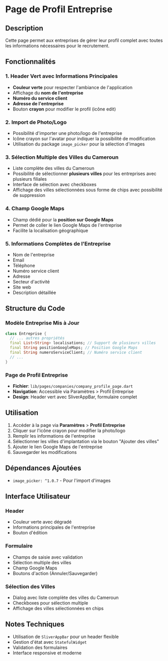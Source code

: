 # Page de Profil Entreprise

## Description
Cette page permet aux entreprises de gérer leur profil complet avec toutes les informations nécessaires pour le recrutement.

## Fonctionnalités

### 1. Header Vert avec Informations Principales
- **Couleur verte** pour respecter l'ambiance de l'application
- Affichage du **nom de l'entreprise**
- **Numéro du service client**
- **Adresse de l'entreprise**
- Bouton **crayon** pour modifier le profil (icône edit)

### 2. Import de Photo/Logo
- Possibilité d'importer une photo/logo de l'entreprise
- Icône crayon sur l'avatar pour indiquer la possibilité de modification
- Utilisation du package `image_picker` pour la sélection d'images

### 3. Sélection Multiple des Villes du Cameroun
- Liste complète des villes du Cameroun
- Possibilité de sélectionner **plusieurs villes** pour les entreprises avec plusieurs filiales
- Interface de sélection avec checkboxes
- Affichage des villes sélectionnées sous forme de chips avec possibilité de suppression

### 4. Champ Google Maps
- Champ dédié pour la **position sur Google Maps**
- Permet de coller le lien Google Maps de l'entreprise
- Facilite la localisation géographique

### 5. Informations Complètes de l'Entreprise
- Nom de l'entreprise
- Email
- Téléphone
- Numéro service client
- Adresse
- Secteur d'activité
- Site web
- Description détaillée

## Structure du Code

### Modèle Entreprise Mis à Jour
```dart
class Entreprise {
  // ... autres propriétés
  final List<String> localisations; // Support de plusieurs villes
  final String positionGoogleMaps; // Position Google Maps
  final String numeroServiceClient; // Numéro service client
  // ...
}
```

### Page de Profil Entreprise
- **Fichier**: `lib/pages/companies/company_profile_page.dart`
- **Navigation**: Accessible via Paramètres > Profil Entreprise
- **Design**: Header vert avec SliverAppBar, formulaire complet

## Utilisation

1. Accéder à la page via **Paramètres** > **Profil Entreprise**
2. Cliquer sur l'icône crayon pour modifier la photo/logo
3. Remplir les informations de l'entreprise
4. Sélectionner les villes d'implantation via le bouton "Ajouter des villes"
5. Ajouter le lien Google Maps de l'entreprise
6. Sauvegarder les modifications

## Dépendances Ajoutées
- `image_picker: ^1.0.7` - Pour l'import d'images

## Interface Utilisateur

### Header
- Couleur verte avec dégradé
- Informations principales de l'entreprise
- Bouton d'édition

### Formulaire
- Champs de saisie avec validation
- Sélection multiple des villes
- Champ Google Maps
- Boutons d'action (Annuler/Sauvegarder)

### Sélection des Villes
- Dialog avec liste complète des villes du Cameroun
- Checkboxes pour sélection multiple
- Affichage des villes sélectionnées en chips

## Notes Techniques
- Utilisation de `SliverAppBar` pour un header flexible
- Gestion d'état avec `StatefulWidget`
- Validation des formulaires
- Interface responsive et moderne
